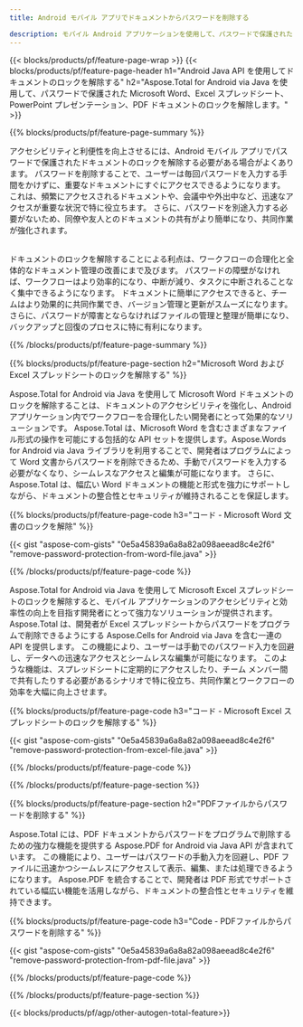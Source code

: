 ```yaml
---
title: Android モバイル アプリでドキュメントからパスワードを削除する

description: モバイル Android アプリケーションを使用して、パスワードで保護された Microsoft Word ファイル、Excel スプレッドシート、PowerPoint プレゼンテーション、PDF ファイルのロックを解除します。
---
```


{{< blocks/products/pf/feature-page-wrap >}}
{{< blocks/products/pf/feature-page-header h1="Android Java API を使用してドキュメントのロックを解除する" h2="Aspose.Total for Android via Java を使用して、パスワードで保護された Microsoft Word、Excel スプレッドシート、PowerPoint プレゼンテーション、PDF ドキュメントのロックを解除します。" >}}

{{% blocks/products/pf/feature-page-summary %}}

アクセシビリティと利便性を向上させるには、Android モバイル アプリでパスワードで保護されたドキュメントのロックを解除する必要がある場合がよくあります。 パスワードを削除することで、ユーザーは毎回パスワードを入力する手間をかけずに、重要なドキュメントにすぐにアクセスできるようになります。 これは、頻繁にアクセスされるドキュメントや、会議中や外出中など、迅速なアクセスが重要な状況で特に役立ちます。 さらに、パスワードを別途入力する必要がないため、同僚や友人とのドキュメントの共有がより簡単になり、共同作業が強化されます。 <br /><br />

ドキュメントのロックを解除することによる利点は、ワークフローの合理化と全体的なドキュメント管理の改善にまで及びます。 パスワードの障壁がなければ、ワークフローはより効率的になり、中断が減り、タスクに中断されることなく集中できるようになります。 ドキュメントに簡単にアクセスできると、チームはより効果的に共同作業でき、バージョン管理と更新がスムーズになります。 さらに、パスワードが障害とならなければファイルの管理と整理が簡単になり、バックアップと回復のプロセスに特に有利になります。 

{{% /blocks/products/pf/feature-page-summary  %}}

{{% blocks/products/pf/feature-page-section  h2="Microsoft Word および Excel スプレッドシートのロックを解除する" %}}

Aspose.Total for Android via Java を使用して Microsoft Word ドキュメントのロックを解除することは、ドキュメントのアクセシビリティを強化し、Android アプリケーション内でワークフローを合理化したい開発者にとって効果的なソリューションです。 Aspose.Total は、Microsoft Word を含むさまざまなファイル形式の操作を可能にする包括的な API セットを提供します。Aspose.Words for Android via Java ライブラリを利用することで、開発者はプログラムによって Word 文書からパスワードを削除できるため、手動でパスワードを入力する必要がなくなり、シームレスなアクセスと編集が可能になります。 さらに、Aspose.Total は、幅広い Word ドキュメントの機能と形式を強力にサポートしながら、ドキュメントの整合性とセキュリティが維持されることを保証します。

{{% blocks/products/pf/feature-page-code h3="コード - Microsoft Word 文書のロックを解除" %}}

{{< gist "aspose-com-gists" "0e5a45839a6a8a82a098aeead8c4e2f6" "remove-password-protection-from-word-file.java" >}}

{{% /blocks/products/pf/feature-page-code  %}}

Aspose.Total for Android via Java を使用して Microsoft Excel スプレッドシートのロックを解除すると、モバイル アプリケーションのアクセシビリティと効率性の向上を目指す開発者にとって強力なソリューションが提供されます。 Aspose.Total は、開発者が Excel スプレッドシートからパスワードをプログラムで削除できるようにする Aspose.Cells for Android via Java を含む一連の API を提供します。 この機能により、ユーザーは手動でのパスワード入力を回避し、データへの迅速なアクセスとシームレスな編集が可能になります。 このような機能は、スプレッドシートに定期的にアクセスしたり、チーム メンバー間で共有したりする必要があるシナリオで特に役立ち、共同作業とワークフローの効率を大幅に向上させます。 

{{% blocks/products/pf/feature-page-code h3="コード - Microsoft Excel スプレッドシートのロックを解除する" %}}

{{< gist "aspose-com-gists" "0e5a45839a6a8a82a098aeead8c4e2f6" "remove-password-protection-from-excel-file.java" >}}

{{% /blocks/products/pf/feature-page-code  %}}

{{% /blocks/products/pf/feature-page-section %}}

{{% blocks/products/pf/feature-page-section  h2="PDFファイルからパスワードを削除する" %}}

Aspose.Total には、PDF ドキュメントからパスワードをプログラムで削除するための強力な機能を提供する Aspose.PDF for Android via Java API が含まれています。 この機能により、ユーザーはパスワードの手動入力を回避し、PDF ファイルに迅速かつシームレスにアクセスして表示、編集、または処理できるようになります。 Aspose.PDF を統合することで、開発者は PDF 形式でサポートされている幅広い機能を活用しながら、ドキュメントの整合性とセキュリティを維持できます。 

{{% blocks/products/pf/feature-page-code h3="Code - PDFファイルからパスワードを削除する" %}}

{{< gist "aspose-com-gists" "0e5a45839a6a8a82a098aeead8c4e2f6" "remove-password-protection-from-pdf-file.java" >}}

{{% /blocks/products/pf/feature-page-code  %}}

{{% /blocks/products/pf/feature-page-section %}}

{{< blocks/products/pf/agp/other-autogen-total-feature>}}